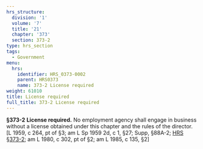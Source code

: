 ```yaml
---
hrs_structure:
  division: '1'
  volume: '7'
  title: '21'
  chapter: '373'
  section: 373-2
type: hrs_section
tags:
  - Government
menu:
  hrs:
    identifier: HRS_0373-0002
    parent: HRS0373
    name: 373-2 License required
weight: 61010
title: License required
full_title: 373-2 License required
---
```

**§373-2** **License required.** No employment agency shall engage in business without a license obtained under this chapter and the rules of the director. [L 1959, c 264, pt of §3; am L Sp 1959 2d, c 1, §27; Supp, §88A-2; [HRS §373-2](/title-21/chapter-373/section-373-2/); am L 1980, c 302, pt of §2; am L 1985, c 135, §2]